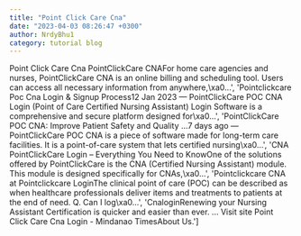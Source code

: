 ```yaml
---
title: "Point Click Care Cna"
date: "2023-04-03 08:26:47 +0300"
author: NrdyBhu1
category: tutorial blog
---
```

Point Click Care Cna
PointClickCare CNAFor home care agencies and nurses, PointClickCare CNA is an online billing and scheduling tool. Users can access all necessary information from anywhere,\xa0...', 'Pointclickcare Poc Cna Login & Signup Process12 Jan 2023 — PointClickCare POC CNA Login (Point of Care Certified Nursing Assistant) Login Software is a comprehensive and secure platform designed for\xa0...', 'PointClickCare POC CNA: Improve Patient Safety and Quality ...7 days ago — PointClickCare POC CNA is a piece of software made for long-term care facilities. It is a point-of-care system that lets certified nursing\xa0...', 'CNA PointClickCare Login – Everything You Need to KnowOne of the solutions offered by PointClickCare is the CNA (Certified Nursing Assistant) module. This module is designed specifically for CNAs,\xa0...', 'Pointclickcare CNA at Pointclickcare LoginThe clinical point of care (POC) can be described as when healthcare professionals deliver items and treatments to patients at the end of need. Q. Can I log\xa0...', 'CnaloginRenewing your Nursing Assistant Certification is quicker and easier than ever. ... Visit site Point Click Care Cna Login - Mindanao TimesAbout Us.']